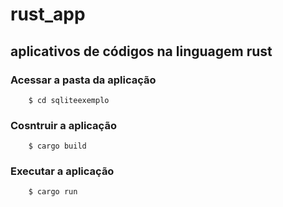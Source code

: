 # rust_app
## aplicativos de códigos na linguagem rust

### **Acessar a pasta da aplicação**
```
	$ cd sqliteexemplo
```
### **Cosntruir a aplicação**
```
	$ cargo build
```
### **Executar a aplicação**
```
	$ cargo run
 ```